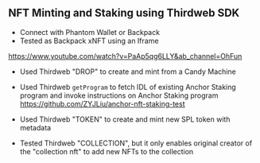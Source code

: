 ## NFT Minting and Staking using Thirdweb SDK

- Connect with Phantom Wallet or Backpack
- Tested as Backpack xNFT using an Iframe

https://www.youtube.com/watch?v=PaAp5qg6LLY&ab_channel=OhFun

- Used Thirdweb "DROP" to create and mint from a Candy Machine
- Used Thirdweb `getProgram` to fetch IDL of existing Anchor Staking program and invoke instructions on Anchor Staking program
https://github.com/ZYJLiu/anchor-nft-staking-test

- Used Thirdweb "TOKEN" to create and mint new SPL token with metadata

- Tested Thirdweb "COLLECTION", but it only enables original creator of the "collection nft" to add new NFTs to the collection
